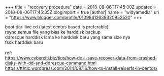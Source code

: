 +++
title = "recovery procedure"
date = 2018-08-06T17:45:00Z
updated = 2018-08-06T17:45:35Z
blogimport = true 
[author]
	name = "widyamedia"
	uri = "https://www.blogger.com/profile/01098412638320952520"
+++

boot dari live cd (latest centos based is preferable)<br />rsync semua file yang bisa ke harddisk backup<br />ddrescue harddisk lama ke harddisk baru yang sama size nya<br />fsck harddisk baru<br /><br />ref:<br />https://www.cyberciti.biz/tips/how-do-i-save-recover-data-from-crashed-disks-with-dd-and-ddrescue-command.html<br />https://tthtlc.wordpress.com/2014/09/16/how-to-install-reiserfs-in-centos/<br /><br />
